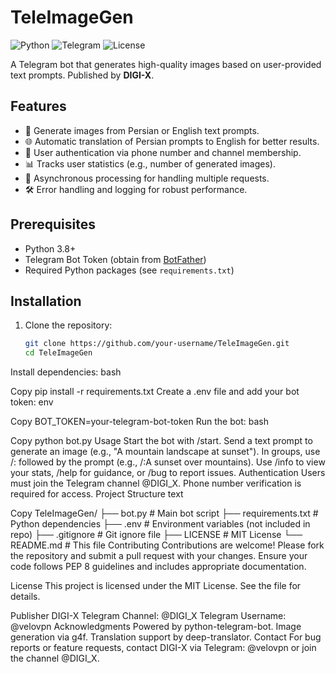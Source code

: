 # TeleImageGen
![Python](https://img.shields.io/badge/Python-3.8+-blue.svg)
![Telegram](https://img.shields.io/badge/Telegram-Bot-green.svg)
![License](https://img.shields.io/badge/License-MIT-yellow.svg)

A Telegram bot that generates high-quality images based on user-provided text prompts. Published by **DIGI-X**.

## Features
- 📸 Generate images from Persian or English text prompts.
- 🌐 Automatic translation of Persian prompts to English for better results.
- 🔐 User authentication via phone number and channel membership.
- 📊 Tracks user statistics (e.g., number of generated images).
- 🚀 Asynchronous processing for handling multiple requests.
- 🛠 Error handling and logging for robust performance.

## Prerequisites
- Python 3.8+
- Telegram Bot Token (obtain from [BotFather](https://t.me/BotFather))
- Required Python packages (see `requirements.txt`)

## Installation
1. Clone the repository:
   ```bash
   git clone https://github.com/your-username/TeleImageGen.git
   cd TeleImageGen
Install dependencies:
bash

Copy
pip install -r requirements.txt
Create a .env file and add your bot token:
env

Copy
BOT_TOKEN=your-telegram-bot-token
Run the bot:
bash

Copy
python bot.py
Usage
Start the bot with /start.
Send a text prompt to generate an image (e.g., "A mountain landscape at sunset").
In groups, use /: followed by the prompt (e.g., /:A sunset over mountains).
Use /info to view your stats, /help for guidance, or /bug to report issues.
Authentication
Users must join the Telegram channel @DIGI_X.
Phone number verification is required for access.
Project Structure
text

Copy
TeleImageGen/
├── bot.py                # Main bot script
├── requirements.txt      # Python dependencies
├── .env                  # Environment variables (not included in repo)
├── .gitignore            # Git ignore file
├── LICENSE               # MIT License
└── README.md             # This file
Contributing
Contributions are welcome! Please fork the repository and submit a pull request with your changes. Ensure your code follows PEP 8 guidelines and includes appropriate documentation.

License
This project is licensed under the MIT License. See the  file for details.

Publisher
DIGI-X
Telegram Channel: @DIGI_X
Telegram Username: @velovpn
Acknowledgments
Powered by python-telegram-bot.
Image generation via g4f.
Translation support by deep-translator.
Contact
For bug reports or feature requests, contact DIGI-X via Telegram: @velovpn or join the channel @DIGI_X.
